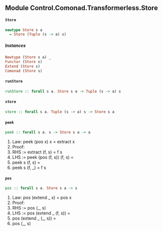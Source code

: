 ## Module Control.Comonad.Transformerless.Store

#### `Store`

``` purescript
newtype Store s a
  = Store (Tuple (s -> a) s)
```

##### Instances
``` purescript
Newtype (Store s a) _
Functor (Store s)
Extend (Store s)
Comonad (Store s)
```

#### `runStore`

``` purescript
runStore :: forall s a. Store s a -> Tuple (s -> a) s
```

#### `store`

``` purescript
store :: forall s a. Tuple (s -> a) s -> Store s a
```

#### `peek`

``` purescript
peek :: forall s a. s -> Store s a -> a
```

1. Law: peek (pos x) x = extract x
2. Proof:
3. RHS := extract (f, s) = f s
4. LHS := peek (pos (f, s)) (f, s) =
5. peek s (f, s) =
6. peek s (f, _) = f s

#### `pos`

``` purescript
pos :: forall s a. Store s a -> s
```

1. Law: pos (extend _ x) = pos x
2. Proof:
3. RHS := pos (_, s)
4. LHS := pos (extend _ (f, s)) =
5. pos (extend _ (_, s)) =
6. pos (_, s)



